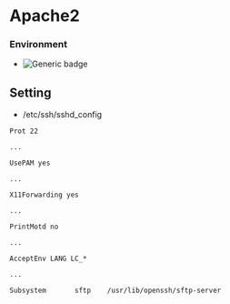 # Apache2
### Environment
- ![Generic badge](https://img.shields.io/badge/UbuntU-18.04_or_Above-green.svg)

## Setting
- /etc/ssh/sshd_config
```
Prot 22

...

UsePAM yes

...

X11Forwarding yes

...

PrintMotd no

...

AcceptEnv LANG LC_*

...

Subsystem       sftp    /usr/lib/openssh/sftp-server
```
